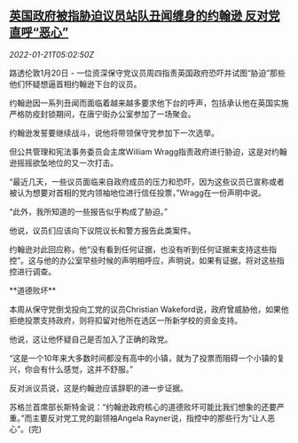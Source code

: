 <!--1642743063000-->
[英国政府被指胁迫议员站队丑闻缠身的约翰逊 反对党直呼“恶心”](https://cn.reuters.com/article/uk-blackmail-accusation-pm-johnson-0121-idCNKBS2JV0BK)
------

<div><i>2022-01-21T05:02:50Z</i></div><p>路透伦敦1月20日 - 一位资深保守党议员周四指责英国政府恐吓并试图“胁迫”那些他们怀疑想逼首相约翰逊下台的议员。</p><p>约翰逊因一系列丑闻而面临着越来越多要求他下台的呼声，包括承认他在英国实施严格防疫封锁期间，在唐宁街办公室参加了一场聚会。</p><p>约翰逊发誓要继续战斗，说他将带领保守党参加下一次选举。</p><p>但公共管理和宪法事务委员会主席William Wragg指责政府进行胁迫，这是对约翰逊摇摇欲坠地位的又一次打击。</p><p>“最近几天，一些议员面临来自政府成员的压力和恐吓，因为这些议员已宣称或者被认为想要对首相的党内领袖地位进行信任投票，”Wragg在一份声明中说。</p><p>“此外，我所知道的一些报告似乎构成了胁迫。”</p><p>他说，议员们应该向下议院议长和警方报告此类案件。</p><p>约翰逊对此回应称，他“没有看到任何证据，也没有听到任何证据来支持这些指控”。这与他的办公室早些时候的声明相呼应，声明说，如果有证据，将对这些指控进行调查。</p><p>**道德败坏**</p><p>本周从保守党倒戈投向工党的议员Christian Wakeford说，政府曾威胁他，如果他拒绝投票支持政府，则将扣留对他所在选区一所新学校的资金支持。</p><p>他说，这让他怀疑自己是否加入了正确的政党。</p><p>“这是一个10年来大多数时间都没有高中的小镇，就为了投票而阻碍一个小镇的复兴，你会有什么感觉，这并不舒服。”</p><p>反对派议员说，这是约翰逊应该辞职的进一步证据。</p><p>苏格兰首席部长斯特金说：“约翰逊政府核心的道德败坏可能比我们想象的还要严重。”而主要反对党工党的副领袖Angela Rayner说，指控中的那些行为“让人恶心”。(完)</p>
